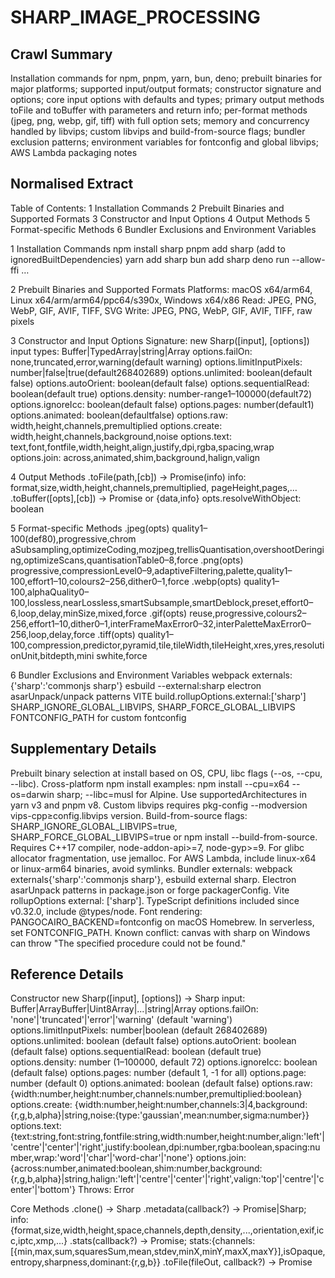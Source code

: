 # SHARP_IMAGE_PROCESSING

## Crawl Summary
Installation commands for npm, pnpm, yarn, bun, deno; prebuilt binaries for major platforms; supported input/output formats; constructor signature and options; core input options with defaults and types; primary output methods toFile and toBuffer with parameters and return info; per-format methods (jpeg, png, webp, gif, tiff) with full option sets; memory and concurrency handled by libvips; custom libvips and build-from-source flags; bundler exclusion patterns; environment variables for fontconfig and global libvips; AWS Lambda packaging notes

## Normalised Extract
Table of Contents:
 1 Installation Commands
 2 Prebuilt Binaries and Supported Formats
 3 Constructor and Input Options
 4 Output Methods
 5 Format-specific Methods
 6 Bundler Exclusions and Environment Variables

1 Installation Commands
   npm install sharp
   pnpm add sharp (add to ignoredBuiltDependencies)
   yarn add sharp
   bun add sharp
   deno run --allow-ffi …

2 Prebuilt Binaries and Supported Formats
   Platforms: macOS x64/arm64, Linux x64/arm/arm64/ppc64/s390x, Windows x64/x86
   Read: JPEG, PNG, WebP, GIF, AVIF, TIFF, SVG
   Write: JPEG, PNG, WebP, GIF, AVIF, TIFF, raw pixels

3 Constructor and Input Options
   Signature: new Sharp([input], [options])
   input types: Buffer|TypedArray|string|Array
   options.failOn: none,truncated,error,warning(default warning)
   options.limitInputPixels: number|false|true(default268402689)
   options.unlimited: boolean(default false)
   options.autoOrient: boolean(default false)
   options.sequentialRead: boolean(default true)
   options.density: number-range1–100000(default72)
   options.ignoreIcc: boolean(default false)
   options.pages: number(default1)
   options.animated: boolean(defaultfalse)
   options.raw: width,height,channels,premultiplied
   options.create: width,height,channels,background,noise
   options.text: text,font,fontfile,width,height,align,justify,dpi,rgba,spacing,wrap
   options.join: across,animated,shim,background,halign,valign

4 Output Methods
   .toFile(path,[cb]) → Promise(info)
     info: format,size,width,height,channels,premultiplied, pageHeight,pages,…
   .toBuffer([opts],[cb]) → Promise<Buffer> or {data,info}
     opts.resolveWithObject: boolean

5 Format-specific Methods
   .jpeg(opts) quality1–100(def80),progressive,chrom aSubsampling,optimizeCoding,mozjpeg,trellisQuantisation,overshootDeringing,optimizeScans,quantisationTable0–8,force
   .png(opts) progressive,compressionLevel0–9,adaptiveFiltering,palette,quality1–100,effort1–10,colours2–256,dither0–1,force
   .webp(opts) quality1–100,alphaQuality0–100,lossless,nearLossless,smartSubsample,smartDeblock,preset,effort0–6,loop,delay,minSize,mixed,force
   .gif(opts) reuse,progressive,colours2–256,effort1–10,dither0–1,interFrameMaxError0–32,interPaletteMaxError0–256,loop,delay,force
   .tiff(opts) quality1–100,compression,predictor,pyramid,tile,tileWidth,tileHeight,xres,yres,resolutionUnit,bitdepth,mini swhite,force

6 Bundler Exclusions and Environment Variables
   webpack externals: {'sharp':'commonjs sharp'}
   esbuild --external:sharp
   electron asarUnpack/unpack patterns
   VITE build.rollupOptions.external:['sharp']
   SHARP_IGNORE_GLOBAL_LIBVIPS, SHARP_FORCE_GLOBAL_LIBVIPS
   FONTCONFIG_PATH for custom fontconfig


## Supplementary Details
Prebuilt binary selection at install based on OS, CPU, libc flags (--os, --cpu, --libc). Cross-platform npm install examples: npm install --cpu=x64 --os=darwin sharp; --libc=musl for Alpine. Use supportedArchitectures in yarn v3 and pnpm v8. Custom libvips requires pkg-config --modversion vips-cpp≥config.libvips version. Build-from-source flags: SHARP_IGNORE_GLOBAL_LIBVIPS=true, SHARP_FORCE_GLOBAL_LIBVIPS=true or npm install --build-from-source. Requires C++17 compiler, node-addon-api>=7, node-gyp>=9. For glibc allocator fragmentation, use jemalloc. For AWS Lambda, include linux-x64 or linux-arm64 binaries, avoid symlinks. Bundler externals: webpack externals{'sharp':'commonjs sharp'}, esbuild external sharp. Electron asarUnpack patterns in package.json or forge packagerConfig. Vite rollupOptions external: ['sharp']. TypeScript definitions included since v0.32.0, include @types/node. Font rendering: PANGOCAIRO_BACKEND=fontconfig on macOS Homebrew. In serverless, set FONTCONFIG_PATH. Known conflict: canvas with sharp on Windows can throw "The specified procedure could not be found."

## Reference Details
Constructor
  new Sharp([input], [options]) → Sharp
    input: Buffer|ArrayBuffer|Uint8Array|...|string|Array
    options.failOn: 'none'|'truncated'|'error'|'warning' (default 'warning')
    options.limitInputPixels: number|boolean (default 268402689)
    options.unlimited: boolean (default false)
    options.autoOrient: boolean (default false)
    options.sequentialRead: boolean (default true)
    options.density: number (1–100000, default 72)
    options.ignoreIcc: boolean (default false)
    options.pages: number (default 1, -1 for all)
    options.page: number (default 0)
    options.animated: boolean (default false)
    options.raw: {width:number,height:number,channels:number,premultiplied:boolean}
    options.create: {width:number,height:number,channels:3|4,background:{r,g,b,alpha}|string,noise:{type:'gaussian',mean:number,sigma:number}}
    options.text: {text:string,font:string,fontfile:string,width:number,height:number,align:'left'|'centre'|'center'|'right',justify:boolean,dpi:number,rgba:boolean,spacing:number,wrap:'word'|'char'|'word-char'|'none'}
    options.join: {across:number,animated:boolean,shim:number,background:{r,g,b,alpha}|string,halign:'left'|'centre'|'center'|'right',valign:'top'|'centre'|'center'|'bottom'}
    Throws: Error

Core Methods
  .clone() → Sharp
  .metadata(callback?) → Promise<Object>|Sharp; info:{format,size,width,height,space,channels,depth,density,...,orientation,exif,icc,iptc,xmp,...}
  .stats(callback?) → Promise<Object>; stats:{channels:[{min,max,sum,squaresSum,mean,stdev,minX,minY,maxX,maxY}],isOpaque,entropy,sharpness,dominant:{r,g,b}}
  .toFile(fileOut, callback?) → Promise<Object>; info:{format,size,width,height,channels,premultiplied,cropOffsetLeft,cropOffsetTop,attentionX,attentionY,pageHeight,pages,textAutofitDpi}
  .toBuffer(options?, callback?) → Promise<Buffer>|Promise<{data,info}>; options.resolveWithObject:boolean

Format Methods
  .jpeg(options?) → Sharp; options:{quality:1–100,progressive:boolean,chrom aSubsampling:'4:2:0'|'4:4:4',optimizeCoding:boolean,mozjpeg:boolean,trellisQuantisation:boolean,overshootDeringing:boolean,optimiseScans:boolean,quantizationTable:0–8,force:boolean}
  .png(options?) → Sharp; options:{progressive:boolean,compressionLevel:0–9,adaptiveFiltering:boolean,palette:boolean,quality:1–100,effort:1–10,colours:2–256,dither:0–1,force:boolean}
  .webp(options?) → Sharp; options:{quality:1–100,alphaQuality:0–100,lossless:boolean,nearLossless:boolean,smartSubsample:boolean,smartDeblock:boolean,preset:'default'|'photo'|'picture'|'drawing'|'icon'|'text',effort:0–6,loop:number,delay:number|Array<number>,minSize:boolean,mixed:boolean,force:boolean}
  .gif(options?) → Sharp; options:{reuse:boolean,progressive:boolean,colours:2–256,effort:1–10,dither:0–1,interFrameMaxError:0–32,interPaletteMaxError:0–256,loop:number,delay:number|Array<number>,force:boolean}
  .tiff(options?) → Sharp; options:{quality:1–100,force:boolean,compression:'none'|'jpeg'|'deflate'|'packbits'|'ccittfax4'|'lzw'|'webp'|'zstd'|'jp2k',predictor:'none'|'horizontal'|'float',pyramid:boolean,tile:boolean,tileWidth:number,tileHeight:number,xres:number,yres:number,resolutionUnit:'inch'|'cm',bitdepth:1|2|4|8,mini swhite:boolean}

Code Examples
  const pipeline = sharp().rotate();
  pipeline.clone().resize(800,600).pipe(writeStream);
  pipeline.clone().extract({left:20,top:20,width:100,height:100}).pipe(otherStream);
  files:
    await sharp('in.gif',{animated:true}).webp({effort:6}).toBuffer();
    await sharp(Buffer,data).png({palette:true,quality:90}).toFile('out.png');

Best Practices
  Use sequentialRead=false for random-access operations
  Use mozjpeg:true for reduced JPEG size (slower)
  Disable PNG filtering for diagrams
  Use adaptiveFiltering for photos
  For glibc, preload jemalloc to avoid memory fragmentation
  Unpack sharp from ASAR in Electron
  Exclude sharp from bundlers via externals

Troubleshooting
  npm install errors: run npm install --build-from-source or set SHARP_IGNORE_GLOBAL_LIBVIPS
  FreeBSD: install pkgconf and vips before npm install
  AWS Lambda: include correct platform binaries, avoid symlinks, set function memory ≥1536MB
  Fontconfig error: set FONTCONFIG_PATH to valid fontconfig directory
  Windows canvas conflict: use separate processes or remove one module

## Information Dense Extract
sharp([input]:Buffer|TypedArray|string|Array,options:Object)→Sharp  options.failOn:'none'|'truncated'|'error'|'warning'(default'warning')  limitInputPixels:number|false|true(default268402689)  unlimited:boolean(defaultfalse)  autoOrient:boolean(defaultfalse)  sequentialRead:boolean(defaulttrue)  density:number(1–100000,default72)  ignoreIcc:boolean(defaultfalse)  pages:number(default1,-1∀all)  page:number(default0)  animated:boolean(defaultfalse)  raw:{width,height,channels,premultiplied}  create:{width,height,channels,background,noise:{type:'gaussian',mean,sigma}}  text:{text,font,fontfile,width,height,align,justify,dpi,rgba,spacing,wrap}  join:{across,animated,shim,background,halign,valign}  .clone()→Sharp  .metadata()→Promise<{format,size,width,height,space,channels,depth,density,chromaSubsampling,isProgressive,isPalette,bitsPerSample,pages,pageHeight,loop,delay,pagePrimary,levels,subifds,background,compression,resolutionUnit,hasProfile,hasAlpha,orientation,exif,icc,iptc,xmp,tifftagPhotoshop,formatMagick,comments}>  .stats()→Promise<{channels:[{min,max,sum,squaresSum,mean,stdev,minX,minY,maxX,maxY}],isOpaque,entropy,sharpness,dominant:{r,g,b}}>  .toFile(path,[cb])→Promise<{format,size,width,height,channels,premultiplied,cropOffsetLeft,cropOffsetTop,attentionX,attentionY,pageHeight,pages,textAutofitDpi}>  .toBuffer({resolveWithObject},[cb])→Promise<Buffer>|Promise<{data,info}>  .jpeg({quality:1–100,progressive,chrom aSubsampling:'4:2:0'|'4:4:4',optimizeCoding,mozjpeg,trellisQuantisation,overshootDeringing,optimiseScans,quantisationTable:0–8,force})→Sharp  .png({progressive,compressionLevel:0–9,adaptiveFiltering,palette,quality:1–100,effort:1–10,colours:2–256,dither:0–1,force})→Sharp  .webp({quality:1–100,alphaQuality:0–100,lossless,nearLossless,smartSubsample,smartDeblock,preset,effort:0–6,loop,delay,minSize,mixed,force})→Sharp  .gif({reuse,progressive,colours:2–256,effort:1–10,dither:0–1,interFrameMaxError:0–32,interPaletteMaxError:0–256,loop,delay,force})→Sharp  .tiff({quality:1–100,compression,predictor,pyramid,tile,tileWidth,tileHeight,xres,yres,resolutionUnit: 'inch'|'cm',bitdepth:1|2|4|8,mini swhite,force})→Sharp  Env: SHARP_IGNORE_GLOBAL_LIBVIPS,SHARP_FORCE_GLOBAL_LIBVIPS,PANGOCAIRO_BACKEND=fontconfig,FONTCONFIG_PATH; Bundlers: webpack externals{'sharp':'commonjs sharp'},esbuild--external sharp; Electron asarUnpack; Vite external:['sharp']; AWS Lambda: include linux-x64/arm64 binaries, memory≥1536MB; glibc allocator→use jemalloc; FreeBSD→pkg install vips; build deps C++17,node-addon-api≥7,node-gyp≥9

## Sanitised Extract
Table of Contents:
 1 Installation Commands
 2 Prebuilt Binaries and Supported Formats
 3 Constructor and Input Options
 4 Output Methods
 5 Format-specific Methods
 6 Bundler Exclusions and Environment Variables

1 Installation Commands
   npm install sharp
   pnpm add sharp (add to ignoredBuiltDependencies)
   yarn add sharp
   bun add sharp
   deno run --allow-ffi 

2 Prebuilt Binaries and Supported Formats
   Platforms: macOS x64/arm64, Linux x64/arm/arm64/ppc64/s390x, Windows x64/x86
   Read: JPEG, PNG, WebP, GIF, AVIF, TIFF, SVG
   Write: JPEG, PNG, WebP, GIF, AVIF, TIFF, raw pixels

3 Constructor and Input Options
   Signature: new Sharp([input], [options])
   input types: Buffer|TypedArray|string|Array
   options.failOn: none,truncated,error,warning(default warning)
   options.limitInputPixels: number|false|true(default268402689)
   options.unlimited: boolean(default false)
   options.autoOrient: boolean(default false)
   options.sequentialRead: boolean(default true)
   options.density: number-range1100000(default72)
   options.ignoreIcc: boolean(default false)
   options.pages: number(default1)
   options.animated: boolean(defaultfalse)
   options.raw: width,height,channels,premultiplied
   options.create: width,height,channels,background,noise
   options.text: text,font,fontfile,width,height,align,justify,dpi,rgba,spacing,wrap
   options.join: across,animated,shim,background,halign,valign

4 Output Methods
   .toFile(path,[cb])  Promise(info)
     info: format,size,width,height,channels,premultiplied, pageHeight,pages,
   .toBuffer([opts],[cb])  Promise<Buffer> or {data,info}
     opts.resolveWithObject: boolean

5 Format-specific Methods
   .jpeg(opts) quality1100(def80),progressive,chrom aSubsampling,optimizeCoding,mozjpeg,trellisQuantisation,overshootDeringing,optimizeScans,quantisationTable08,force
   .png(opts) progressive,compressionLevel09,adaptiveFiltering,palette,quality1100,effort110,colours2256,dither01,force
   .webp(opts) quality1100,alphaQuality0100,lossless,nearLossless,smartSubsample,smartDeblock,preset,effort06,loop,delay,minSize,mixed,force
   .gif(opts) reuse,progressive,colours2256,effort110,dither01,interFrameMaxError032,interPaletteMaxError0256,loop,delay,force
   .tiff(opts) quality1100,compression,predictor,pyramid,tile,tileWidth,tileHeight,xres,yres,resolutionUnit,bitdepth,mini swhite,force

6 Bundler Exclusions and Environment Variables
   webpack externals: {'sharp':'commonjs sharp'}
   esbuild --external:sharp
   electron asarUnpack/unpack patterns
   VITE build.rollupOptions.external:['sharp']
   SHARP_IGNORE_GLOBAL_LIBVIPS, SHARP_FORCE_GLOBAL_LIBVIPS
   FONTCONFIG_PATH for custom fontconfig

## Original Source
Sharp Image Processing Library
https://sharp.pixelplumbing.com/

## Digest of SHARP_IMAGE_PROCESSING

# Installation
Supported package managers and commands:
- npm: npm install sharp
- pnpm: pnpm add sharp (may require adding sharp to ignoredBuiltDependencies)
- yarn: yarn add sharp
- bun: bun add sharp
- deno: deno run --allow-ffi ...

# Prebuilt Binaries
Platforms with provided binaries:
• macOS x64 (>= 10.15), macOS ARM64
• Linux x64, ARM, ARM64, ppc64, s390x
• Windows x64, x86
Supported input formats: JPEG, PNG, WebP, GIF, AVIF, TIFF, SVG
Supported output formats: JPEG, PNG, WebP, GIF, AVIF, TIFF, raw pixel data

# Constructor
new Sharp([input], [options])
Parameters
• input: Buffer|ArrayBuffer|TypedArray|string (file path)|Array of inputs
• options: Object with attributes
Throws: Error on invalid parameters

# Input Options
• failOn: 'none'|'truncated'|'error'|'warning' (default 'warning')
• limitInputPixels: number|boolean (default 268402689)
• unlimited: boolean (default false)
• autoOrient: boolean (default false)
• sequentialRead: boolean (default true)
• density: number (1–100000, default 72)
• ignoreIcc: boolean (default false)
• pages: number (default 1, -1 for all)
• page: number (default 0)
• animated: boolean (default false)
• raw: {width:number,height:number,channels:number,premultiplied:boolean}
• create: {width:number,height:number,channels:3|4,background:string|Object,noise:{type:'gaussian',mean:number,sigma:number}}
• text: {text:string,font:string,fontfile:string,width:number,height:number,align:'left'|'center'|'right',justify:boolean,dpi:number,rgba:boolean,spacing:number,wrap:'word'|'char'|'word-char'|'none'}
• join: {across:number,animated:boolean,shim:number,background:string|Object,halign:'left'|'center'|'right',valign:'top'|'center'|'bottom'}

# Output Methods
.toFile(fileOut, [callback]) ⇒ Promise<Object>
• fileOut: string, output path
• callback(err, info) where info: {format, size, width, height, channels, premultiplied, cropOffsetLeft, cropOffsetTop, attentionX, attentionY, pageHeight, pages, textAutofitDpi}

.toBuffer([options],[callback]) ⇒ Promise<Buffer> or Promise<{data:Buffer,info:Object}>
• options.resolveWithObject: boolean
• callback(err, data, info)

# Format-specific Methods
.jpeg([options]) ⇒ Sharp
• options: {quality:number(1–100, default 80),progressive:boolean,chrom aSubsampling:'4:2:0'|'4:4:4',optimizeCoding:boolean,mоzjpeg:boolean,trellisQuantisation:boolean,overshootDeringing:boolean,optimizeScans:boolean,quantisationTable:0–8,force:boolean}

.png([options]) ⇒ Sharp
• options: {progressive:boolean,compressionLevel:0–9,adaptiveFiltering:boolean,palette:boolean,quality:1–100,effort:1–10,colours:2–256,dither:0–1,force:boolean}

.webp([options]) ⇒ Sharp
• options: {quality:1–100,alphaQuality:0–100,lossless:boolean,nearLossless:boolean,smartSubsample:boolean,smartDeblock:boolean,preset:'default'|'photo'|'picture'|'drawing'|'icon'|'text',effort:0–6,loop:number,delay:number|number[],minSize:boolean,mixed:boolean,force:boolean}

.gif([options]) ⇒ Sharp
• options: {reuse:boolean,progressive:boolean,colours:2–256,effort:1–10,dither:0–1,interFrameMaxError:0–32,interPaletteMaxError:0–256,loop:number,delay:number|number[],force:boolean}

.tiff([options]) ⇒ Sharp
• options: {quality:1–100,compression:'none'|'jpeg'|'deflate'|'packbits'|'ccittfax4'|'lzw'|'webp'|'zstd'|'jp2k',predictor:'none'|'horizontal'|'float',pyramid:boolean,tile:boolean,tileWidth:number,tileHeight:number,xres:number,yres:number,resolutionUnit:'inch'|'cm',bitdepth:1|2|4|8,mini swhite:boolean,force:boolean}

# Retrieval
Content retrieved 2024-06-06
Data Size: 7721590 bytes
Attribution: Sharp by Lovell Fuller et al., Apache License 2.0

## Attribution
- Source: Sharp Image Processing Library
- URL: https://sharp.pixelplumbing.com/
- License: MIT
- Crawl Date: 2025-05-11T02:32:10.692Z
- Data Size: 7721590 bytes
- Links Found: 18966

## Retrieved
2025-05-11
